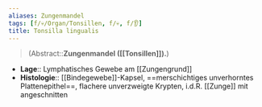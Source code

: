 ```yaml
---
aliases: Zungenmandel
tags: [f/💀/Organ/Tonsillen, f/💀, f/👂]
title: Tonsilla lingualis
---
```

> (Abstract::**Zungenmandel ([[Tonsillen]]).**)
- **Lage**:: Lymphatisches Gewebe am [[Zungengrund]]
- **Histologie**:: [[Bindegewebe]]-Kapsel, ==merschichtiges unverhorntes Plattenepithel==, flachere unverzweigte Krypten, i.d.R. [[Zunge]] mit angeschnitten
